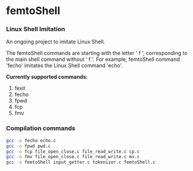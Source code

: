 # femtoShell

### Linux Shell Imitation 

An ongoing project to imitate Linux Shell.

The femtoShell commands are starting with the letter ' f ', corresponding to the main shell command without ' f '. For example, femtoShell command 'fecho' imitates the Linux Shell command 'echo'.

**Currently supported commands:**

1. fexit
1. fecho
1. fpwd
1. fcp
1. fmv

### Compilation commands

```bash
gcc -o fecho echo.c
gcc -o fpwd pwd.c
gcc -o fcp file_open_close.c file_read_write.c cp.c
gcc -o fmv file_open_close.c file_read_write.c mv.c
gcc -o femtoShell input_getter.c tokenizer.c femtoShell.c
```